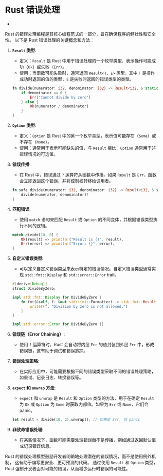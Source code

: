 #  Rust 错误处理

<!-- TOC START -->
- [ ](#1-1-1-1-1-1-1-rust-错误处理)
<!-- TOC END -->

Rust 的错误处理编程是其核心编程范式的一部分，旨在确保程序的健壮性和安全性。
以下是 Rust 错误处理的关键概念和方法：

1. **`Result` 类型**:
   - 定义：`Result` 是 Rust 中用于错误处理的一个枚举类型，表示操作可能成功（`Ok`）或失败（`Err`）。
   - 使用：当函数可能失败时，通常返回 `Result<T, E>` 类型，其中 `T` 是操作成功时返回的值的类型，`E` 是失败时返回的错误类型的类型。

   ```rust
   fn divide(numerator: i32, denominator: i32) -> Result<i32, &'static str> {
       if denominator == 0 {
           Err("Cannot divide by zero")
       } else {
           Ok(numerator / denominator)
       }
   }
   ```

2. **`Option` 类型**:
   - 定义：`Option` 是 Rust 中的另一个枚举类型，表示值可能存在（`Some`）或不存在（`None`）。
   - 使用：通常用于表示可能缺失的值，与 `Result` 相比，`Option` 通常用于非错误情况的可选值。

3. **错误传播**:
   - 在 Rust 中，错误通过 `?` 运算符从函数中传播。如果 `Result` 是 `Err`，函数会立即返回这个错误，并将控制权转移给调用者。

   ```rust
   fn safe_divide(numerator: i32, denominator: i32) -> Result<i32, &'static str> {
       divide(numerator, denominator)?
   }
   ```

4. **匹配错误**:
   - 使用 `match` 语句来匹配 `Result` 或 `Option` 的不同变体，并根据错误类型执行不同的逻辑。

   ```rust
   match divide(10, 0) {
       Ok(result) => println!("Result is {}", result),
       Err(error) => println!("Error: {}", error),
   }
   ```

5. **自定义错误类型**:
   - 可以定义自定义错误类型来表示特定的错误情况。自定义错误类型通常实现 `std::fmt::Display` 和 `std::error::Error` trait。

   ```rust
   #[derive(Debug)]
   struct DivideByZero;

   impl std::fmt::Display for DivideByZero {
       fn fmt(&self, f: &mut std::fmt::Formatter) -> std::fmt::Result {
           write!(f, "Division by zero is not allowed.")
       }
   }

   impl std::error::Error for DivideByZero {}
   ```

6. **错误链（Error Chaining）**:
   - 使用 `?` 运算符时，Rust 会自动将内层 `Err` 的值封装到外层 `Err` 中，形成错误链，这有助于调试和错误追踪。

7. **错误处理策略**:
   - 在实际应用中，可能需要根据不同的错误类型采取不同的错误处理策略，如重试、记录日志、转换错误等。

8. **`expect` 和 `unwrap` 方法**:
   - `expect` 和 `unwrap` 是 `Result` 和 `Option` 类型的方法，用于在确定 `Result` 为 `Ok` 或 `Option` 为 `Some` 时获取内部值。如果为 `Err` 或 `None`，它们会 panic。

   ```rust
   let result = divide(10, 2).unwrap(); // 如果是 Err, 将 panic
   ```

9. **非致命错误处理**:
   - 在某些情况下，函数可能需要处理错误而不是传播，例如通过返回默认值或记录错误信息。

Rust 的错误处理模型鼓励开发者明确地处理潜在的错误情况，而不是使用例外机制，
这有助于编写更安全、更可预测的代码。
通过使用 `Result` 和 `Option` 类型，Rust 强制开发者面对可能的错误，从而减少运行时错误的可能性。

